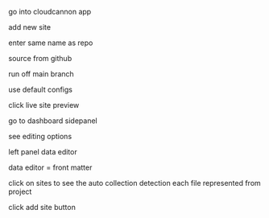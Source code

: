 
go into cloudcannon app

add new site

enter same name as repo

source from github

run off main branch

use default configs

click live site preview

go to dashboard sidepanel

see editing options

left panel data editor

data editor = front matter

click on sites to see the auto collection detection each file represented from project

click add site button

